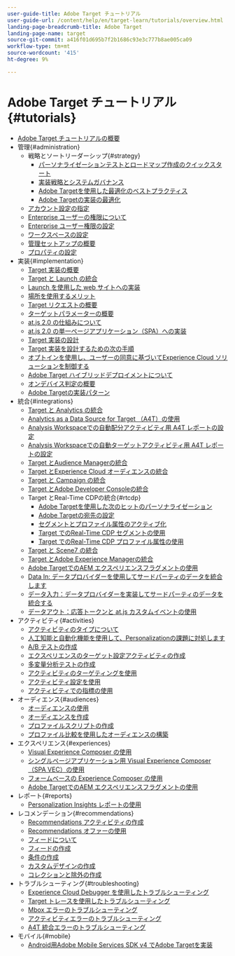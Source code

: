 ```yaml
---
user-guide-title: Adobe Target チュートリアル
user-guide-url: /content/help/en/target-learn/tutorials/overview.html
landing-page-breadcrumb-title: Adobe Target
landing-page-name: target
source-git-commit: a416f01d695b7f2b1686c93e3c777b8ae005ca09
workflow-type: tm+mt
source-wordcount: '415'
ht-degree: 9%

---
```



# Adobe Target チュートリアル {#tutorials}

+ [Adobe Target チュートリアルの概要](../overview.md)
+ 管理{#administration}
   + 戦略とソートリーダーシップ{#strategy}
      + [パーソナライゼーションテストとロードマップ作成のクイックスタート](../strategy/create-personalization-roadmap-testing-plan.md)
      + [実装戦略とシステムガバナンス](../dev101/1-1-implementation-strategy-sys-governance.md)
      + [Adobe Targetを使用した最適化のベストプラクティス](../strategy/target-best-practices-for-optimization.md)
      + [Adobe Targetの実装の最適化](../strategy/optimize-your-target-implementation.md)
   + [アカウント設定の指定](../administration/set-up-account-preferences.md)
   + [Enterprise ユーザーの権限について](../administration/understanding-enterprise-user-permissions.md)
   + [Enterprise ユーザー権限の設定](../dev101/1-2-configure-ent-user-permissions.md)
   + [ワークスペースの設定](../administration/set-up-workspaces.md)
   + [管理セットアップの概要](../dev101/1-3-intro-to-admin-setup.md)
   + [プロパティの設定](../administration/set-up-properties.md)
+ 実装{#implementation}
   + [Target 実装の概要](../dev101/2-1-intro-to-target-implementation.md)
   + [Target と Launch の統合](../dev101/3-1-target-launch.md)
   + [Launch を使用した web サイトへの実装 ](https://experienceleague.adobe.com/docs/launch-learn/implementing-in-websites-with-launch/index.html?lang=en)
   + [場所を使用するメリット](../dev101/2-2-benefits-of-locations.md)
   + [Target リクエストの概要](../dev101/2-3-intro-to-target-requests.md)
   + [ターゲットパラメーターの概要](../dev101/2-4-intro-to-target-params.md)
   + [at.js 2.0 の仕組みについて](../implementation/understanding-how-atjs-20-works.md)
   + [at.js 2.0 の単一ページアプリケーション（SPA）への実装](../implementation/implement-atjs-20-in-a-single-page-application.md)
   + [Target 実装の設計](../dev101/2-5-design-target-implementation.md)
   + [Target 実装を設計するための次の手順](../dev101/2-6-next-steps-design-target-implementation.md)
   + [ オプトインを使用し、ユーザーの同意に基づいてExperience Cloud ソリューションを制御する ](https://experienceleague.adobe.com/docs/id-service/using/implementation/opt-in-service/use-opt-in-to-control-experience-cloud-activities-based-on-user-consent.html?lang=en)
   + [Adobe Target ハイブリッドデプロイメントについて](../implementation/hybrid-deployment.md)
   + [オンデバイス判定の概要](../implementation/on-device-decisioning-overview.md)
   + [Adobe Targetの実装パターン](../implementation/implementation-patterns-for-adobe-target.md)
+ 統合{#integrations}
   + [Target と Analytics の統合](../dev101/3-2-target-analytics.md)
   + [Analytics as a Data Source for Target （A4T）の使用](../integrations/use-analytics-as-a-data-source-a4t.md)
   + [Analysis Workspaceでの自動配分アクティビティ用 A4T レポートの設定](../integrations/set-up-a4t-reports-in-analysis-workspace-for-auto-allocate-activities.md)
   + [Analysis Workspaceでの自動ターゲットアクティビティ用 A4T レポートの設定](../integrations/set-up-a4t-reports-in-analysis-workspace-for-auto-target-activities.md)
   + [Target とAudience Managerの統合](../dev101/3-3-target-dmp.md)
   + [Target とExperience Cloud オーディエンスの統合](../dev101/3-4-target-exc-audiences.md)
   + [Target と Campaign の統合](../dev101/3-6-target-campaign.md)
   + [Target とAdobe Developer Consoleの統合](../dev101/3-7-target-io.md)
   + Target とReal-Time CDPの統合{#rtcdp}
      + [Adobe Targetを使用した次のヒットのパーソナライゼーション](../integrations/rtcdp/next-hit-personalization.md)
      + [Adobe Targetの宛先の設定](../integrations/rtcdp/configure-the-target-destination.md)
      + [セグメントとプロファイル属性のアクティブ化](../integrations/rtcdp/activate-segments-and-profile-attributes.md)
      + [Target でのReal-Time CDP セグメントの使用](../integrations/rtcdp/use-rtcdp-segments-in-target.md)
      + [Target でのReal-Time CDP プロファイル属性の使用](../integrations/rtcdp/use-rtcdp-profile-attributes-in-target.md)
   + [Target と Scene7 の統合](../dev101/3-8-target-scene7.md)
   + [Target とAdobe Experience Managerの統合](../dev101/3-5-target-aem.md)
   + [Adobe TargetでのAEM エクスペリエンスフラグメントの使用 ](https://helpx.adobe.com/experience-manager/kt/sites/using/experience-fragment-target-offer-feature-video-use.html)
   + [Data In: データプロバイダーを使用してサードパーティのデータを統合します](../integrations/use-data-providers-to-integrate-third-party-data.md)
   + [データ入力：データプロバイダーを実装してサードパーティのデータを統合する](../integrations/implement-data-providers-to-integrate-third-party-data.md)
   + [データアウト：応答トークンと at.js カスタムイベントの使用](../integrations/use-response-tokens-and-atjs-custom-events.md)
+ アクティビティ{#activities}
   + [アクティビティのタイプについて](../activities/understanding-the-types-of-activities.md)
   + [人工知能と自動化機能を使用して、Personalizationの課題に対処します](../activities/use-the-artificial-intelligence-and-automation-capabilities-to-meet-the-challenges-of-personalization.md)
   + [A/B テストの作成](../activities/create-ab-tests.md)
   + [エクスペリエンスのターゲット設定アクティビティの作成](../activities/create-experience-targeting-activities.md)
   + [多変量分析テストの作成](../activities/create-multivariate-tests.md)
   + [アクティビティのターゲティングを使用](../activities/use-activity-targeting.md)
   + [アクティビティ設定を使用](../activities/use-activity-settings.md)
   + [アクティビティでの指標の使用](../activities/use-metrics-in-activities.md)
+ オーディエンス{#audiences}
   + [オーディエンスの使用](../audiences/use-audiences.md)
   + [オーディエンスを作成](../audiences/create-audiences.md)
   + [プロファイルスクリプトの作成](../audiences/create-profile-scripts.md)
   + [プロファイル比較を使用したオーディエンスの構築](../audiences/use-profile-comparison-to-build-audiences.md)
+ エクスペリエンス{#experiences}
   + [Visual Experience Composer の使用](../experiences/use-the-visual-experience-composer.md)
   + [シングルページアプリケーション用 Visual Experience Composer （SPA VEC）の使用](../experiences/use-the-visual-experience-composer-for-single-page-applications.md)
   + [フォームベースの Experience Composer の使用](../experiences/use-the-form-based-experience-composer.md)
   + [Adobe TargetでのAEM エクスペリエンスフラグメントの使用 ](https://helpx.adobe.com/experience-manager/kt/sites/using/experience-fragment-target-offer-feature-video-use.html)
+ レポート{#reports}
   + [Personalization Insights レポートの使用](../reports/use-the-personalization-insights-reports.md)
+ レコメンデーション{#recommendations}
   + [Recommendations アクティビティの作成](../recommendations/create-a-recommendations-activity.md)
   + [Recommendations オファーの使用](../recommendations/use-recommendations-offers.md)
   + [フィードについて](../recommendations/understanding-feeds.md)
   + [フィードの作成](../recommendations/create-a-feed.md)
   + [条件の作成](../recommendations/create-criteria.md)
   + [カスタムデザインの作成](../recommendations/create-custom-designs.md)
   + [コレクションと除外の作成](../recommendations/create-collections-and-exclusions.md)
+ トラブルシューティング{#troubleshooting}
   + [Experience Cloud Debugger を使用したトラブルシューティング](../troubleshooting/troubleshoot-with-the-experience-cloud-debugger.md)
   + [Target トレースを使用したトラブルシューティング](../troubleshooting/troubleshoot-with-target-traces.md)
   + [Mbox エラーのトラブルシューティング](../dev101/4-1-troubleshoot-mbox-errors.md)
   + [アクティビティエラーのトラブルシューティング](../dev101/4-2-troubleshoot-activity-errors.md)
   + [A4T 統合エラーのトラブルシューティング](../dev101/4-3-troubleshoot-integration-errors.md)
+ モバイル{#mobile}
   + [Android用Adobe Mobile Services SDK v4 でAdobe Targetを実装](../mobile-v4/overview.md)
